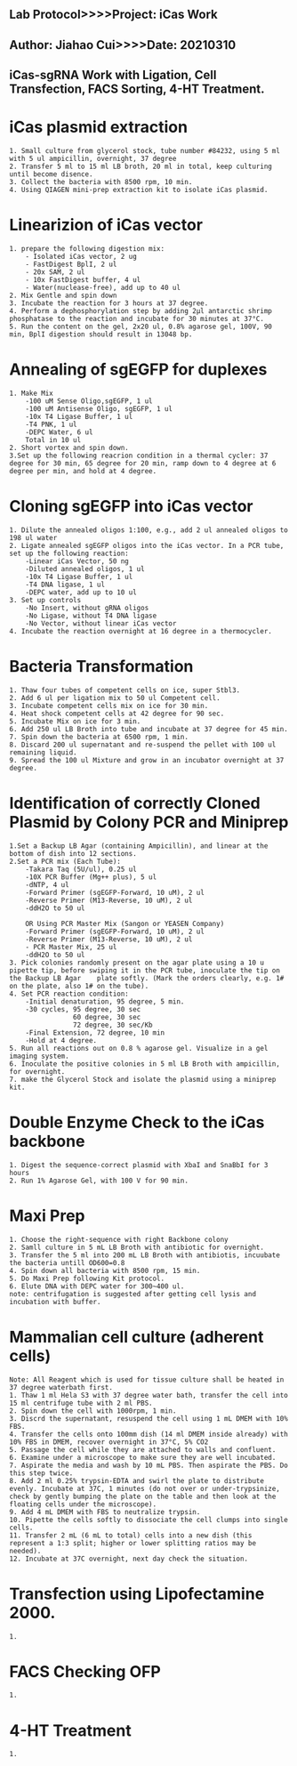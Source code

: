 Lab Protocol>>>>Project: iCas Work
---
Author: Jiahao Cui>>>>Date: 20210310
---
iCas-sgRNA Work with Ligation, Cell Transfection, FACS Sorting, 4-HT Treatment.
---
# iCas plasmid extraction
	1. Small culture from glycerol stock, tube number #84232, using 5 ml with 5 ul ampicillin, overnight, 37 degree
	2. Transfer 5 ml to 15 ml LB broth, 20 ml in total, keep culturing until become disence.
	3. Collect the bacteria with 8500 rpm, 10 min.
	4. Using QIAGEN mini-prep extraction kit to isolate iCas plasmid.

# Linearizion of iCas vector
	1. prepare the following digestion mix:
		- Isolated iCas vector, 2 ug
		- FastDigest BplI, 2 ul
		- 20x SAM, 2 ul
		- 10x FastDigest buffer, 4 ul
		- Water(nuclease-free), add up to 40 ul
	2. Mix Gentle and spin down
	3. Incubate the reaction for 3 hours at 37 degree.
	4. Perform a dephosphorylation step by adding 2µl antarctic shrimp phosphatase to the reaction and incubate for 30 minutes at 37°C.
	5. Run the content on the gel, 2x20 ul, 0.8% agarose gel, 100V, 90 min, BplI digestion should result in 13048 bp.

# Annealing of sgEGFP for duplexes
	1. Make Mix
		-100 uM Sense Oligo,sgEGFP, 1 ul
		-100 uM Antisense Oligo, sgEGFP, 1 ul
		-10x T4 Ligase Buffer, 1 ul
		-T4 PNK, 1 ul
		-DEPC Water, 6 ul
		Total in 10 ul
	2. Short vortex and spin down.
	3.Set up the following reacrion condition in a thermal cycler: 37 degree for 30 min, 65 degree for 20 min, ramp down to 4 degree at 6 degree per min, and hold at 4 degree.

# Cloning sgEGFP into iCas vector
	1. Dilute the annealed oligos 1:100, e.g., add 2 ul annealed oligos to 198 ul water
	2. Ligate annealed sgEGFP oligos into the iCas vector. In a PCR tube, set up the following reaction:
		-Linear iCas Vector, 50 ng
		-Diluted annealed oligos, 1 ul
		-10x T4 Ligase Buffer, 1 ul
		-T4 DNA ligase, 1 ul
		-DEPC water, add up to 10 ul
	3. Set up controls
		-No Insert, without gRNA oligos
		-No Ligase, without T4 DNA ligase
		-No Vector, without linear iCas vector
	4. Incubate the reaction overnight at 16 degree in a thermocycler.

# Bacteria Transformation
	1. Thaw four tubes of competent cells on ice, super Stbl3.
	2. Add 6 ul per ligation mix to 50 ul Competent cell.
	3. Incubate competent cells mix on ice for 30 min.
	4. Heat shock competent cells at 42 degree for 90 sec.
	5. Incubate Mix on ice for 3 min.
	6. Add 250 ul LB Broth into tube and incubate at 37 degree for 45 min.
	7. Spin down the bacteria at 6500 rpm, 1 min.
	8. Discard 200 ul supernatant and re-suspend the pellet with 100 ul remaining liquid.
	9. Spread the 100 ul Mixture and grow in an incubator overnight at 37 degree.

# Identification of correctly Cloned Plasmid by Colony PCR and Miniprep
	1.Set a Backup LB Agar (containing Ampicillin), and linear at the bottom of dish into 12 sections.
	2.Set a PCR mix (Each Tube):
		-Takara Taq (5U/ul), 0.25 ul
		-10X PCR Buffer (Mg++ plus), 5 ul
		-dNTP, 4 ul
		-Forward Primer (sgEGFP-Forward, 10 uM), 2 ul
		-Reverse Primer (M13-Reverse, 10 uM), 2 ul 
		-ddH2O to 50 ul

		OR Using PCR Master Mix (Sangon or YEASEN Company)
		-Forward Primer (sgEGFP-Forward, 10 uM), 2 ul
		-Reverse Primer (M13-Reverse, 10 uM), 2 ul 
		- PCR Master Mix, 25 ul
		-ddH2O to 50 ul
	3. Pick colonies randomly present on the agar plate using a 10 u pipette tip, before swiping it in the PCR tube, inoculate the tip on the Backup LB Agar 	plate softly. (Mark the orders clearly, e.g. 1# on the plate, also 1# on the tube).
	4. Set PCR reaction condition:
		-Initial denaturation, 95 degree, 5 min.
		-30 cycles,	95 degree, 30 sec
					60 degree, 30 sec
					72 degree, 30 sec/Kb
		-Final Extension, 72 degree, 10 min
		-Hold at 4 degree.
	5. Run all reactions out on 0.8 % agarose gel. Visualize in a gel imaging system.
	6. Inoculate the positive colonies in 5 ml LB Broth with ampicillin, for overnight.
	7. make the Glycerol Stock and isolate the plasmid using a miniprep kit.
#	Double Enzyme Check to the iCas backbone
	1. Digest the sequence-correct plasmid with XbaI and SnaBbI for 3 hours
	2. Run 1% Agarose Gel, with 100 V for 90 min.
#	Maxi Prep
	1. Choose the right-sequence with right Backbone colony
	2. Samll culture in 5 mL LB Broth with antibiotic for overnight.
	3. Transfer the 5 ml into 200 mL LB Broth with antibiotis, incuubate the bacteria untill OD600=0.8
	4. Spin down all bacteria with 8500 rpm, 15 min.
	5. Do Maxi Prep following Kit protocol.
	6. Elute DNA with DEPC water for 300~400 ul.
	note: centrifugation is suggested after getting cell lysis and incubation with buffer.
#	Mammalian cell culture (adherent cells)
	Note: All Reagent which is used for tissue culture shall be heated in 37 degree waterbath first.
	1. Thaw 1 ml Hela S3 with 37 degree water bath, transfer the cell into 15 ml centrifuge tube with 2 ml PBS.
	2. Spin down the cell with 1000rpm, 1 min.
	3. Discrd the supernatant, resuspend the cell using 1 mL DMEM with 10% FBS.
	4. Transfer the cells onto 100mm dish (14 ml DMEM inside already) with 10% FBS in DMEM, recover overnight in 37°C, 5% CO2
	5. Passage the cell while they are attached to walls and confluent. 
	6. Examine under a microscope to make sure they are well incubated.
	7. Aspirate the media and wash by 10 mL PBS. Then aspirate the PBS. Do this step twice.
	8. Add 2 ml 0.25% trypsin-EDTA and swirl the plate to distribute evenly. Incubate at 37C, 1 minutes (do not over or under-trypsinize, check by gently bumping the plate on the table and then look at the floating cells under the microscope).
	9. Add 4 mL DMEM with FBS to neutralize trypsin. 
	10. Pipette the cells softly to dissociate the cell clumps into single cells.
	11. Transfer 2 mL (6 mL to total) cells into a new dish (this represent a 1:3 split; higher or lower splitting ratios may be needed).
	12. Incubate at 37C overnight, next day check the situation.
#	Transfection using Lipofectamine 2000.
	1.


#	FACS Checking OFP
	1.
#	4-HT Treatment
	1.